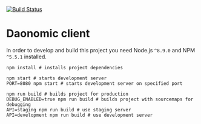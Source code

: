 [![Build Status](https://travis-ci.org/daonomic/daonomic-client.svg?branch=master)](https://travis-ci.org/daonomic/daonomic-client)

# Daonomic client

In order to develop and build this project you need Node.js `^8.9.0` and NPM `^5.5.1` installed.

```shell
npm install # installs project dependencies

npm start # starts development server
PORT=8080 npm start # starts development server on specified port

npm run build # builds project for production
DEBUG_ENABLED=true npm run build # builds project with sourcemaps for debugging
API=staging npm run build # use staging server
API=development npm run build # use development server
```
